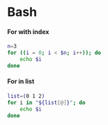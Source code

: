# Bash

#### For with index
```bash
n=3
for ((i = 0; i < $n; i++)); do
    echo $i
done
```

#### For in list
```bash
list=(0 1 2)
for i in "${list[@]}"; do
    echo $i
done
```
